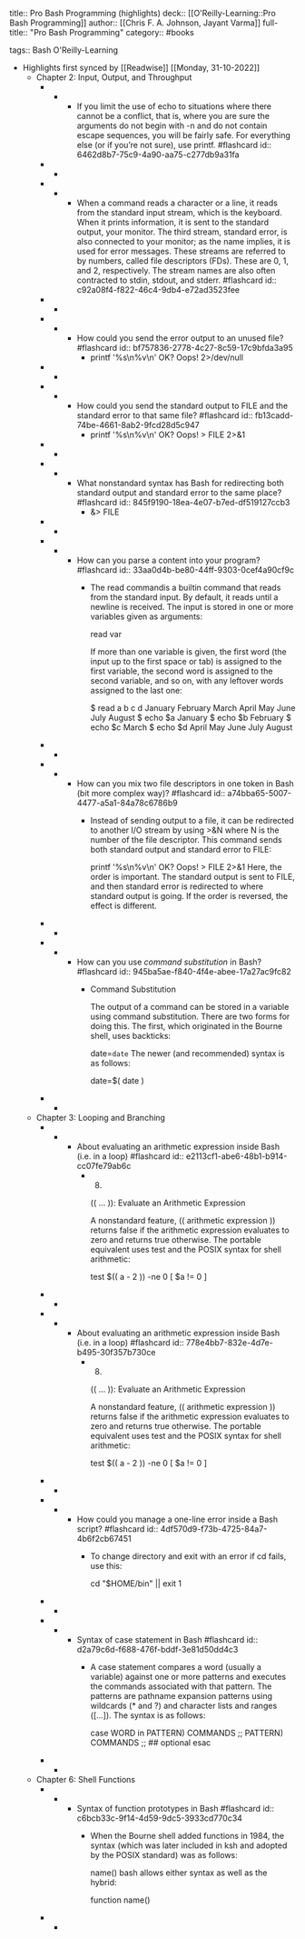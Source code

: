 title:: Pro Bash Programming (highlights)
deck:: [[O'Reilly-Learning::Pro Bash Programming]]
author:: [[Chris F. A. Johnson, Jayant Varma]]
full-title:: "Pro Bash Programming"
category:: #books

tags:: Bash O'Reilly-Learning

- Highlights first synced by [[Readwise]] [[Monday, 31-10-2022]]
	- Chapter 2: Input, Output, and Throughput
		- -
			- If you limit the use of echo to situations where there cannot be a conflict, that is, where you are sure the arguments do not begin with -n and do not contain escape sequences, you will be fairly safe. For everything else (or if you’re not sure), use printf. #flashcard
			  id:: 6462d8b7-75c9-4a90-aa75-c277db9a31fa
		- -
		- -
			- When a command reads a character or a line, it reads from the standard input stream, which is the keyboard. When it prints information, it is sent to the standard output, your monitor. The third stream, standard error, is also connected to your monitor; as the name implies, it is used for error messages. These streams are referred to by numbers, called file descriptors (FDs). These are 0, 1, and 2, respectively. The stream names are also often contracted to stdin, stdout, and stderr. #flashcard
			  id:: c92a08f4-f822-46c4-9db4-e72ad3523fee
		- -
		- -
			- How could you send the error output to an unused file? #flashcard
			  id:: bf757836-2778-4c27-8c59-17c9bfda3a95
				- printf '%s\n%v\n' OK? Oops! 2>/dev/null
		- -
		- -
			- How could you send the standard output to FILE and the standard error to that same file? #flashcard
			  id:: fb13cadd-74be-4661-8ab2-9fcd28d5c947
				- printf '%s\n%v\n' OK? Oops! > FILE 2>&1
		- -
		- -
			- What nonstandard syntax has Bash for redirecting both standard output and standard error to the same place? #flashcard
			  id:: 845f9190-18ea-4e07-b7ed-df519127ccb3
				- &> FILE
		- -
		- -
			- How can you parse a content into your program? #flashcard
			  id:: 33aa0d4b-be80-44ff-9303-0cef4a90cf9c
				- The read commandis a builtin command that reads from the standard input. By default, it reads until a newline is received. The input is stored in one or more variables given as arguments:
				  
				  read var
				  
				  If more than one variable is given, the first word (the input up to the first space or tab) is assigned to the first variable, the second word is assigned to the second variable, and so on, with any leftover words assigned to the last one:
				  
				  $ read a b c d
				  January February March April May June July August
				  $ echo $a
				  January
				  $ echo $b
				  February
				  $ echo $c
				  March
				  $ echo $d
				  April May June July August
		- -
		- -
			- How can you mix two file descriptors in one token in Bash (bit more complex way)? #flashcard
			  id:: a74bba65-5007-4477-a5a1-84a78c6786b9
				- Instead of sending output to a file, it can be redirected to another I/O stream by using >&N where N is the number of the file descriptor. This command sends both standard output and standard error to FILE:
				  
				  printf '%s\n%v\n' OK? Oops! > FILE 2>&1
				  Here, the order is important. The standard output is sent to FILE, and then standard error is redirected to where standard output is going. If the order is reversed, the effect is different.
		- -
		- -
			- How can you use *command substitution* in Bash? #flashcard
			  id:: 945ba5ae-f840-4f4e-abee-17a27ac9fc82
				- Command Substitution
				  
				  The output of a command can be stored in a variable using command substitution. There are two forms for doing this. The first, which originated in the Bourne shell, uses backticks:
				  
				  date=`date`
				  The newer (and recommended) syntax is as follows:
				  
				  date=$( date )
		- -
	- Chapter 3: Looping and Branching
		- -
			- About evaluating an arithmetic expression inside Bash (i.e. in a loop) #flashcard
			  id:: e2113cf1-abe6-48b1-b914-cc07fe79ab6c
				- 8.
				  
				  (( … )): Evaluate an Arithmetic Expression
				  
				  A nonstandard feature, (( arithmetic expression )) returns false if the arithmetic expression evaluates to zero and returns true otherwise. The portable equivalent uses test and the POSIX syntax for shell arithmetic:
				  
				  test $(( a - 2 )) -ne 0
				  [ $a != 0 ]
		- -
		- -
			- About evaluating an arithmetic expression inside Bash (i.e. in a loop) #flashcard
			  id:: 778e4bb7-832e-4d7e-b495-30f357b730ce
				- 8.
				  
				  (( … )): Evaluate an Arithmetic Expression
				  
				  A nonstandard feature, (( arithmetic expression )) returns false if the arithmetic expression evaluates to zero and returns true otherwise. The portable equivalent uses test and the POSIX syntax for shell arithmetic:
				  
				  test $(( a - 2 )) -ne 0
				  [ $a != 0 ]
		- -
		- -
			- How could you manage a one-line error inside a Bash script? #flashcard
			  id:: 4df570d9-f73b-4725-84a7-4b6f2cb67451
				- To change directory and exit with an error if cd fails, use this:
				  
				  cd "$HOME/bin" || exit 1
		- -
		- -
			- Syntax of case statement in Bash #flashcard
			  id:: d2a79c6d-f688-476f-bddf-3e81d50dd4c3
				- A case statement compares a word (usually a variable) against one or more patterns and executes the commands associated with that pattern. The patterns are pathname expansion patterns using wildcards (* and ?) and character lists and ranges ([...]). The syntax is as follows:
				  
				  case WORD in
				  PATTERN) COMMANDS ;;
				  PATTERN) COMMANDS ;; ## optional
				  esac
		- -
	- Chapter 6: Shell Functions
		- -
			- Syntax of function prototypes in Bash #flashcard
			  id:: c6bcb33c-9f14-4d59-9dc5-3933cd770c34
				- When the Bourne shell added functions in 1984, the syntax (which was later included in ksh and adopted by the POSIX standard) was as follows:
				  
				  name() <compound command>
				  bash allows either syntax as well as the hybrid:
				  
				  function name() <compound command>
		- -